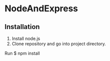 # NodeAndExpress

## Installation

1) Install node.js
2) Clone repository and go into project directory.

Run $ npm install
